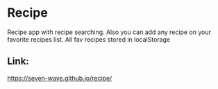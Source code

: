 # Recipe
Recipe app with recipe searching. Also you can add any recipe on your favorite recipes list. All fav recipes stored in localStorage

## Link: 
https://seven-wave.github.io/recipe/

